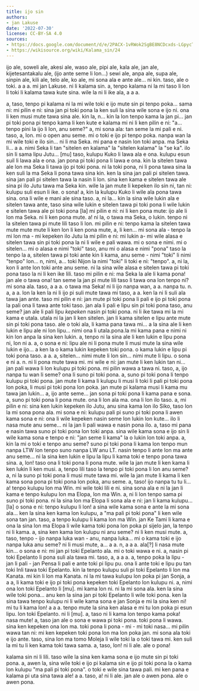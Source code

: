 ```yaml
---
title: ijo sin
authors:
- jan Lakuse
date: '2022-07-30'
license: CC-BY-SA 4.0
sources:
- https://docs.google.com/document/d/e/2PACX-1vRWok2SgBE8NCDcxds-LGpycTJYitKAxJgUiFP3Bow0yAKCHPopBCuBxNzVDK19Jh01zq_0dv4YXc7d/pub
- https://wikisource.org/wiki/Kalama_sin/24
---
```


ijo ale, soweli ale, akesi ale,
waso ale, pipi ale, kala ale, jan ale,
kijetesantakalu ale, (ijo ante seme li lon...)
sewi ale, anpa ale, supa ale, sinpin ale,
kili ale, telo ale, ko ale, mi sona ala
e ante ale... ni kin.
taso, ale o toki. a a a.
mi jan Lakuse.
ni li kalama sin.
a, tenpo kalama ni la mi taso li lon
li toki li kalama tawa kute sina.
wile la ni li ike ala, a a a.

a, taso, tenpo pi kalama ni la mi wile
toki e ijo mute sin pi tenpo poka...
sama ni: mi pilin e ni:
sina jan pi toki pona la
ken suli la sina wile sona e ijo ni.
ona li ken musi mute tawa sina ale.
kin la, n...
kin la lon tenpo kama la jan pi...
jan pi toki pona pi tenpo kama
li ken kute e kalama mi ni
li ken pilin e ni: "a... tenpo pini la
ijo li lon, anu seme?"
a, mi sona ala: tan seme la mi pali e ni.
taso, a, lon.
mi o open anu seme.
mi o toki e ijo pi tenpo poka.
nanpa wan la mi wile toki e ilo sin...
ni li ma Seka.
mi pana e nasin lon toki anpa.
ma Seka li... a a.
nimi Seka li tan "sitelen en kalama"
la "sitelen kalama" la "se ka".
ilo sin li sama lipu Jutu...
[mu]
taso, kulupu Kuko li lawa ala e ona.
kulupu esun suil li lawa ala e ona.
jan pona pi toki pona li lawa e ona.
kin la sitelen tawa ale lon ma Seka
li tawa ijo pi toki pona.
ni la toki pona, ni li pona tawa sina
la ken suli la ma Seka li pona tawa sina kin.
ken la sina jan pali pi sitelen tawa.
sina jan pali pi sitelen tawa
la nasin li lon.
sina ken kama e sitelen tawa ale sina
pi ilo Jutu tawa ma Seka kin.
wile la jan mute li kepeken ilo sin ni,
tan ni:
kulupu suli esun li ike.
o sona!
a, kin la kulupu Kuko
li wile ala pona tawa sina.
ona li wile e mani ale sina taso.
a, ni la...
kin la sina wile lukin ala
e sitelen tawa ante,
taso sina wile lukin e sitelen tawa
pi toki pona li wile lukin
e sitelen tawa ale pi toki pona
[la] mi pilin e ni:
ni li ken pona mute:
ijo ale li lon ma Seka.
ni li ken pona mute.
a! ni la, o tawa ma Seka,
o lukin.
tenpo ni la sitelen tawa
pi mute lili taso li lon.
mi pilin e ni: tenpo kama
la sitelen tawa mute mute mute li ken lon
li ken pona mute,
a, li ken... mi sona ala -
tenpo la mi lon ma -
mi kepeken ilo Jutu
la mi pilin e ni:
mi lukin a-
mi wile alasa e sitelen tawa sin
pi toki pona la
ni li wile e pali wawa.
mi o sona e nimi.
mi o sitelen...
mi o alasa e nimi "toki" taso,
anu mi o alasa e nimi "pona" taso
la tenpo la a, sitelen tawa pi toki ante
kin li kama, anu seme -
nimi "toki" li nimi "tenpo" lon...
n, nimi, a...
toki Nijon la nimi "toki" li toki e ni:
"tenpo". a, ni la,
kon li ante lon toki ante anu seme.
ni la sina wile alasa e sitelen tawa
pi toki pona taso la ni li ken ike lili.
taso mi pilin e ni: ma Seka la
ale li kama pona!
jan ale o tawa ona!
tan seme la jan pi mute lili taso
li tawa ona lon tenpo ni?
mi sona ala. taso, a a a.
o tawa ma Seka!
ni li ijo nanpa wan, a a.
nanpa tu.
n. a, a a. lon la ken la
ni li ijo pi suli mute tawa mi taso, a a.
ken la ni li suli ala tawa jan ante.
taso mi pilin e ni:
jan mute pi toki pona li pali e ijo pi toki
pona la pali ona li tawa ante toki taso.
jan ala li pali e lipu sin
pi toki pona taso, anu seme?
jan ale li pali lipu
*kepeken* nasin pi toki pona.
ni li ike tawa mi la mi kama e utala.
utala ni la jan li ken sitelen.
jan li kama sitelen e lipu ante mute sin
pi toki pona taso. ale o toki ala,
li kama pana tawa mi... a
la sina ale li ken lukin e lipu ale ni
lon lipu...
nimi ona li utala.pona.la
mi kama pana e nimi ni kin lon anpa
la sina ken lukin.
a, tenpo ni la sina ale li ken lukin
e lipu pona ni, lon ni a.
a, o sona e ni: lipu ale ni li pona mute
li musi mute la sina wile lukin e ijo... a
ken la o kama lukin kepeken toki pona.
o kama lukin e lipu pi toki pona taso.
a a. a, sitelen...
nimi mute li lon sin...
nimi mute li lipu. o sona e ni a.
n. ni li pona mute tawa mi.
mi wile e ni: jan mute li ken lukin
tan ni...
jan pali wawa li lon kulupu pi toki pona.
mi pilin wawa a tawa ni.
taso, a, ijo nanpa tu wan li seme?
ona li suno pi toki pona.
a, suno pi toki pona li tenpo kulupu
pi toki pona.
jan mute li kama li kulupu li musi li toki
li pali pi toki pona lon poka,
li musi pi toki pona lon poka.
jan mute pi kalama musi li kama mu
tawa jan lukin...
a, ijo ante seme...
jan sona pi toki pona li kama pana e sona.
a, suno pi toki pona li pona mute.
ona li lon ala ma.
ona li lon ilo taso.
a, mi pilin e ni: sina ken lukin kepeken
ilo Jutu, anu sina kama lon ilo Siko,
taso lon la mi sona pona ala.
mi sona e ni: kulupu pali pi suno pi toki
pona li awen kama sona e ni:
ona li wile kepeken nasin seme
lon lukin lon kute...
ilo li nasa mute anu seme...
ni la jan li pali wawa e nasin pona ilo.
a, taso mi pana e nasin tawa suno
pi toki pona lon toki anpa.
sina wile kama sona e ijo sin li wile
kama sona e tenpo e ni:
"jan seme li kama" la
o lukin lon toki anpa.
a, kin la mi o toki e tenpo anu seme?
suno pi toki pona li kama lon tenpo
mun nanpa LTW lon tenpo suno nanpa LW anu LT.
nasin tenpo li ante lon ma ante anu seme...
ni la sina ken lukin e lipu
la lipu li kama toki
e tenpo pona tawa sina.
a, lon! taso ona
li toki pona li pona mute.
wile la jan mute li ken kama
li ken lukin li ken musi.
a, tenpo lili taso la tenpo pi toki pona
li lon anu seme?
a, ni la suno pi toki pona
li musi mute tawa mi.
wile la jan mute li kama li ken kama sona
pona pi toki pona lon poka, anu seme.
a, taso!
ijo nanpa tu tu li...
a! tenpo kulupu lon ma Win.
mi wile toki lili e ni.
sina sona ala e ni la jan li kama
e tenpo kulupu lon ma Elopa, lon ma Win.
a, ni li lon tenpo sama
pi suno pi toki pona.
ni la sina lon ma Elopa li sona ala e ni:
jan li kama kulupu... [la]
o sona e ni: tenpo kulupu li lon!
a sina wile kama sona e ante la
mi sona ala...
ken la sina ken kama lon kulupu, a "ma
pali pi toki pona" li ken wile sona tan jan.
taso, a tenpo kulupu li kama lon ma Win.
jan Ke Tami li kama e ona la sina
lon ma Elopa li wile kama toki pona
lon poka pi sijelo jan,
la tenpo ni li kama.
a, sina ken kama lon kulupu ni anu seme?
ni li ken musi mute.
a, taso, tenpo -
ijo nanpa luka wan -
anu, nanpa luka...
mi o kama toki e ijo nanpa luka anu seme?
ni li musi mute, a...
a a.
n, a a a.
ala[?] li nasa mute kin...
o sona e ni:
mi jan pi toki Epelanto ala.
mi o toki wawa e ni.
a, nasin pi toki Epelanto
li pona suli ala tawa mi.
taso, a, a a a.
a, tenpo poka la lipu -
jan li pali -
jan Pensa li pali e ante toki pi lipu pu.
ona li ante toki e lipu pu tan toki Inli
tawa toki Epelanto.
kin la tenpo kulupu suli pi toki Epelanto
li lon ma Kanata. mi kin li lon ma Kanata.
ni la mi tawa kulupu lon poka
pi jan Sonja, a a a,
li kama toki e ijo pi toki pona
kepeken toki Epelanto lon kulupu ni.
a, nimi ona lon toki Epelanto li [mu].
mi kama lon ni.
ni la mi sona ala.
ken la sina wile toki pona...
anu ken la sina jan pi toki Epelanto
li wile toki pona.
ken la sina tawa tenpo kulupu ni
li wile kama sona e jan Sonja e mi
la sina ken ni!
mi tu li kama lon!
a a a.
tenpo mute la sina ken alasa
e mi tu lon poka pi esun lipu.
lon toki Epelanto.
ni li [mu].
a, taso ni li kama lon tenpo kama poka!
nasa mute!
a, taso jan ale o sona
e wawa pi toki pona.
toki pona li wawa.
sina ken kepeken ona lon ma.
toki pona li pona -
mi - mi toki nasa...
mi pilin wawa tan ni: mi ken
kepeken toki pona lon ma lon poka jan.
mi sona ala toki e ijo ante.
taso, sina lon ma tomo Moleja
li wile toki la o toki tawa mi.
ken suli la mi tu
li ken kama toki tawa sama.
a, taso, lon!
ni li ale.
ale o pona!

kalama sin ni li lili. taso wile la sina
ken kama sona e ijo mute sin pi toki pona.
a, awen la, sina wile toki e ijo pi kalama
sin e ijo pi toki pona la
o kama lon kulupu "ma pali pi toki pona".
o toki e wile sina tawa pali.
mi ken pana e kalama pi uta sina tawa ale!
a a.
taso, a!
ni li ale.
jan ale o awen pona.
ale o awen pona.
